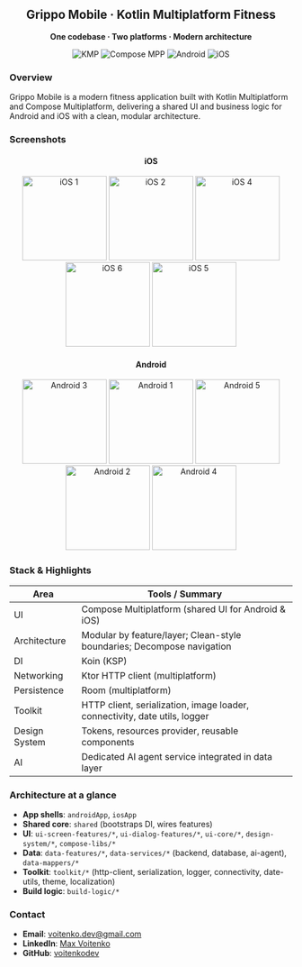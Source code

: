 <div align="center">
  <h2>Grippo Mobile · Kotlin Multiplatform Fitness</h2>
  <p><b>One codebase · Two platforms · Modern architecture</b></p>
  <img src="https://img.shields.io/badge/Kotlin_Multiplatform-7F52FF?style=for-the-badge&logo=kotlin&logoColor=white" alt="KMP">
  <img src="https://img.shields.io/badge/Compose_Multiplatform-3DDC84?style=for-the-badge&logo=jetpackcompose&logoColor=white" alt="Compose MPP">
  <img src="https://img.shields.io/badge/Android-3DDC84?style=for-the-badge&logo=android&logoColor=white" alt="Android">
  <img src="https://img.shields.io/badge/iOS-000000?style=for-the-badge&logo=apple&logoColor=white" alt="iOS">
</div>

### Overview
Grippo Mobile is a modern fitness application built with Kotlin Multiplatform and Compose Multiplatform, delivering a shared UI and business logic for Android and iOS with a clean, modular architecture.

### Screenshots
<div align="center">
  <h4>iOS</h4>
  <a href="https://github.com/user-attachments/assets/6004f07c-9873-400d-a499-86561329c0f2"><img src="https://github.com/user-attachments/assets/6004f07c-9873-400d-a499-86561329c0f2" alt="iOS 1" width="150"></a>
  <a href="https://github.com/user-attachments/assets/168fa3a0-e2a9-42a8-b9a2-9f8d2292646b"><img src="https://github.com/user-attachments/assets/168fa3a0-e2a9-42a8-b9a2-9f8d2292646b" alt="iOS 2" width="150"></a>
  <a href="https://github.com/user-attachments/assets/7093f392-1a1d-4e3a-9f54-adaf4a8c07b7"><img src="https://github.com/user-attachments/assets/7093f392-1a1d-4e3a-9f54-adaf4a8c07b7" alt="iOS 4" width="150"></a>
  <a href="https://github.com/user-attachments/assets/e14437ff-ce3c-413e-b10a-5c02030fa69e"><img src="https://github.com/user-attachments/assets/e14437ff-ce3c-413e-b10a-5c02030fa69e" alt="iOS 6" width="150"></a>
  <a href="https://github.com/user-attachments/assets/15f6e5d1-ffa4-4897-bc31-d3875f28a108"><img src="https://github.com/user-attachments/assets/15f6e5d1-ffa4-4897-bc31-d3875f28a108" alt="iOS 5" width="150"></a>
  <br/>
  <h4>Android</h4>
  <a href="https://github.com/user-attachments/assets/2d29dfa6-08ad-4335-8700-9641b4b29d35"><img src="https://github.com/user-attachments/assets/2d29dfa6-08ad-4335-8700-9641b4b29d35" alt="Android 3" width="150"></a>
  <a href="https://github.com/user-attachments/assets/50d2c598-a58b-4e85-9859-78ef8c5a491d"><img src="https://github.com/user-attachments/assets/50d2c598-a58b-4e85-9859-78ef8c5a491d" alt="Android 1" width="150"></a>
  <a href="https://github.com/user-attachments/assets/1d33863e-7faa-41fd-8b2c-83818e00475a"><img src="https://github.com/user-attachments/assets/1d33863e-7faa-41fd-8b2c-83818e00475a" alt="Android 5" width="150"></a>
  <a href="https://github.com/user-attachments/assets/e0d0544b-eb56-4339-8c0f-a1ac1aa53882"><img src="https://github.com/user-attachments/assets/e0d0544b-eb56-4339-8c0f-a1ac1aa53882" alt="Android 2" width="150"></a>
  <a href="https://github.com/user-attachments/assets/5fbcc87b-0dd7-4379-9437-a60032db982c"><img src="https://github.com/user-attachments/assets/5fbcc87b-0dd7-4379-9437-a60032db982c" alt="Android 4" width="150"></a>
</div>


 

### Stack & Highlights
| Area | Tools / Summary |
|---|---|
| UI | Compose Multiplatform (shared UI for Android & iOS) |
| Architecture | Modular by feature/layer; Clean-style boundaries; Decompose navigation |
| DI | Koin (KSP) |
| Networking | Ktor HTTP client (multiplatform) |
| Persistence | Room (multiplatform) |
| Toolkit | HTTP client, serialization, image loader, connectivity, date utils, logger |
| Design System | Tokens, resources provider, reusable components |
| AI | Dedicated AI agent service integrated in data layer |

### Architecture at a glance
- **App shells**: `androidApp`, `iosApp`
- **Shared core**: `shared` (bootstraps DI, wires features)
- **UI**: `ui-screen-features/*`, `ui-dialog-features/*`, `ui-core/*`, `design-system/*`, `compose-libs/*`
- **Data**: `data-features/*`, `data-services/*` (backend, database, ai-agent), `data-mappers/*`
- **Toolkit**: `toolkit/*` (http-client, serialization, logger, connectivity, date-utils, theme, localization)
- **Build logic**: `build-logic/*`

### Contact
- **Email**: [voitenko.dev@gmail.com](mailto:voitenko.dev@gmail.com)
- **LinkedIn**: [Max Voitenko](https://www.linkedin.com/in/max-voitenko)
- **GitHub**: [voitenkodev](https://github.com/voitenkodev)
